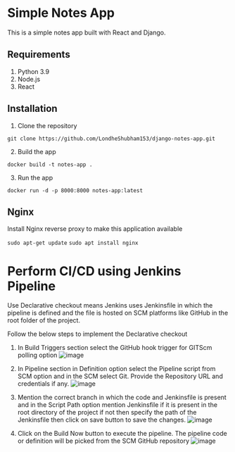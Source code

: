 # Simple Notes App
This is a simple notes app built with React and Django.

## Requirements
1. Python 3.9
2. Node.js
3. React

## Installation
1. Clone the repository
```
git clone https://github.com/LondheShubham153/django-notes-app.git
```

2. Build the app
```
docker build -t notes-app .
```

3. Run the app
```
docker run -d -p 8000:8000 notes-app:latest
```

## Nginx

Install Nginx reverse proxy to make this application available

`sudo apt-get update`
`sudo apt install nginx`


# Perform CI/CD using Jenkins Pipeline
Use Declarative checkout means Jenkins uses Jenkinsfile in which the pipeline is defined and the file is hosted on SCM platforms like GitHub in the root folder of the project.

Follow the below steps to implement the Declarative checkout
1) In Build Triggers section select the GitHub hook trigger for GITScm polling option
![image](https://github.com/jayeshrajputtech/django-react-notes-app/assets/166933906/7400f262-91a9-4dee-9d79-8828f9b531ec)

2) In Pipeline section in Definition option select the Pipeline script from SCM option and in the SCM select Git. Provide the Repository URL and credentials if any.
![image](https://github.com/jayeshrajputtech/django-react-notes-app/assets/166933906/cc0d2f4f-fa9b-487f-a387-e6ff9638bc7c)

3) Mention the correct branch in which the code and Jenkinsfile is present and in the Script Path option mention Jenkinsfile if it is present in the root directory of the project if not then specify the path of the Jenkinsfile then click on save button to save the changes.
![image](https://github.com/jayeshrajputtech/django-react-notes-app/assets/166933906/32deac04-129f-46d4-a09a-960a298e5367)

4) Click on the Build Now button to execute the pipeline. The pipeline code or definition will be picked from the SCM GitHub repository
![image](https://github.com/jayeshrajputtech/django-react-notes-app/assets/166933906/4b4dfe43-ec14-475c-beb5-a1dbd35c5114)
